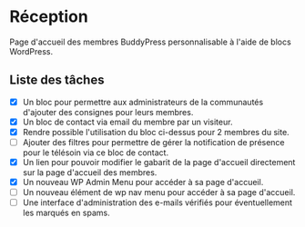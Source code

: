 # Réception

Page d'accueil des membres BuddyPress personnalisable à l'aide de blocs WordPress.

## Liste des tâches
- [x] Un bloc pour permettre aux administrateurs de la communautés d'ajouter des consignes pour leurs membres.
- [x] Un bloc de contact via email du membre par un visiteur.
- [x] Rendre possible l'utilisation du bloc ci-dessus pour 2 membres du site.
- [ ] Ajouter des filtres pour permettre de gérer la notification de présence pour le télésoin via ce bloc de contact.
- [x] Un lien pour pouvoir modifier le gabarit de la page d'accueil directement sur la page d'accueil des membres.
- [x] Un nouveau WP Admin Menu pour accéder à sa page d'accueil.
- [ ] Un nouveau élément de wp nav menu pour accéder à sa page d'accueil.
- [ ] Une interface d'administration des e-mails vérifiés pour éventuellement les marqués en spams.
